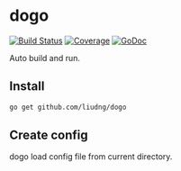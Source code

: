 # dogo

[![Build Status](https://travis-ci.org/liudng/dogo.svg)](https://travis-ci.org/liudng/dogo)
[![Coverage](http://gocover.io/_badge/github.com/liudng/dogo)](http://gocover.io/github.com/liudng/dogo)
[![GoDoc](https://godoc.org/github.com/liudng/dogo?status.png)](http://godoc.org/github.com/liudng/dogo)

Auto build and run.

## Install

```bash
go get github.com/liudng/dogo
```

## Create config

dogo load config file from current directory.